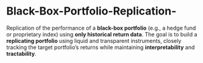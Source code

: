# Black-Box-Portfolio-Replication-
Replication of the performance of a **black-box portfolio** (e.g., a hedge fund or proprietary index) using **only historical return data**. The goal is to build a **replicating portfolio** using liquid and transparent instruments, closely tracking the target portfolio’s returns while maintaining **interpretability** and **tractability**.
